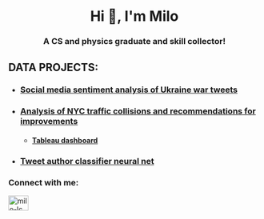 <h1 align="center">Hi 👋, I'm Milo</h1>
<h3 align="center">A CS and physics graduate and skill collector!</h3>

## DATA PROJECTS:

- ### [Social media sentiment analysis of Ukraine war tweets](https://github.com/mlanicaputo/twitter-trends-ukraine)

- ### [Analysis of NYC traffic collisions and recommendations for improvements](https://github.com/mlanicaputo/nyc-collisions)
  - #### [Tableau dashboard](https://public.tableau.com/app/profile/milo.lani.caputo/viz/nyc-collisions/Dashboard1?publish=yes)

- ### [Tweet author classifier neural net](https://github.com/mlanicaputo/guessthetweeter)

<h3 align="left">Connect with me:</h3>
<p align="left">
<a href="https://linkedin.com/in/milo-lc" target="blank"><img align="center" src="https://raw.githubusercontent.com/rahuldkjain/github-profile-readme-generator/master/src/images/icons/Social/linked-in-alt.svg" alt="milo-lc" height="30" width="40" /></a>
</p>
